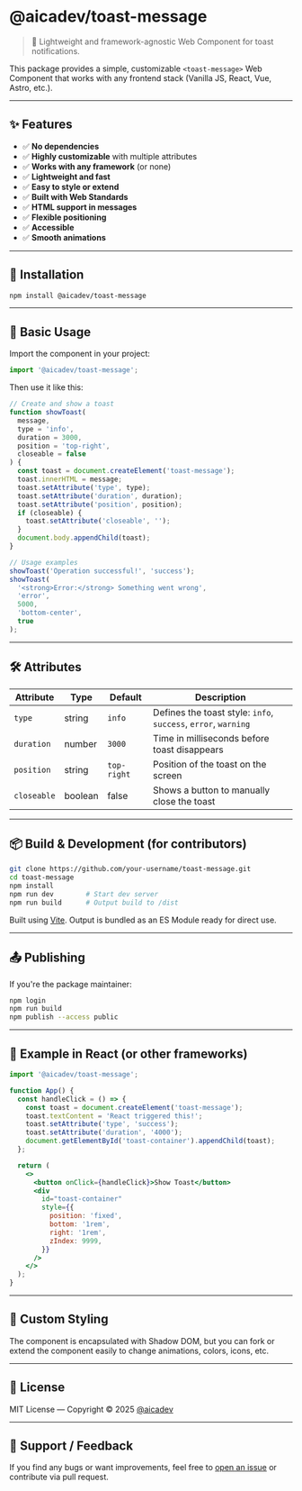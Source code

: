 # @aicadev/toast-message

> 🔔 Lightweight and framework-agnostic Web Component for toast notifications.

This package provides a simple, customizable `<toast-message>` Web Component that works with any frontend stack (Vanilla JS, React, Vue, Astro, etc.).

---

## ✨ Features

- ✅ **No dependencies**
- ✅ **Highly customizable** with multiple attributes
- ✅ **Works with any framework** (or none)
- ✅ **Lightweight and fast**
- ✅ **Easy to style or extend**
- ✅ **Built with Web Standards**
- ✅ **HTML support in messages**
- ✅ **Flexible positioning**
- ✅ **Accessible**
- ✅ **Smooth animations**

---

## 🚀 Installation

```bash
npm install @aicadev/toast-message
```

---

## 🧪 Basic Usage

Import the component in your project:

```js
import '@aicadev/toast-message';
```

Then use it like this:

```js
// Create and show a toast
function showToast(
  message,
  type = 'info',
  duration = 3000,
  position = 'top-right',
  closeable = false
) {
  const toast = document.createElement('toast-message');
  toast.innerHTML = message;
  toast.setAttribute('type', type);
  toast.setAttribute('duration', duration);
  toast.setAttribute('position', position);
  if (closeable) {
    toast.setAttribute('closeable', '');
  }
  document.body.appendChild(toast);
}

// Usage examples
showToast('Operation successful!', 'success');
showToast(
  '<strong>Error:</strong> Something went wrong',
  'error',
  5000,
  'bottom-center',
  true
);
```

---

## 🛠 Attributes

| Attribute   | Type    | Default     | Description                                                    |
| ----------- | ------- | ----------- | -------------------------------------------------------------- |
| `type`      | string  | `info`      | Defines the toast style: `info`, `success`, `error`, `warning` |
| `duration`  | number  | `3000`      | Time in milliseconds before toast disappears                   |
| `position`  | string  | `top-right` | Position of the toast on the screen                            |
| `closeable` | boolean | false       | Shows a button to manually close the toast                     |

---

## 📦 Build & Development (for contributors)

```bash
git clone https://github.com/your-username/toast-message.git
cd toast-message
npm install
npm run dev        # Start dev server
npm run build      # Output build to /dist
```

Built using [Vite](https://vitejs.dev/). Output is bundled as an ES Module ready for direct use.

---

## 📤 Publishing

If you're the package maintainer:

```bash
npm login
npm run build
npm publish --access public
```

---

## 🔧 Example in React (or other frameworks)

```jsx
import '@aicadev/toast-message';

function App() {
  const handleClick = () => {
    const toast = document.createElement('toast-message');
    toast.textContent = 'React triggered this!';
    toast.setAttribute('type', 'success');
    toast.setAttribute('duration', '4000');
    document.getElementById('toast-container').appendChild(toast);
  };

  return (
    <>
      <button onClick={handleClick}>Show Toast</button>
      <div
        id="toast-container"
        style={{
          position: 'fixed',
          bottom: '1rem',
          right: '1rem',
          zIndex: 9999,
        }}
      />
    </>
  );
}
```

---

## 🎨 Custom Styling

The component is encapsulated with Shadow DOM, but you can fork or extend the component easily to change animations, colors, icons, etc.

---

## 🪪 License

MIT License — Copyright © 2025 [@aicadev](https://www.npmjs.com/~aicadev)

---

## 💬 Support / Feedback

If you find any bugs or want improvements, feel free to [open an issue](https://github.com/your-username/toast-message/issues) or contribute via pull request.
